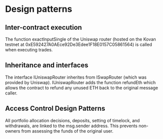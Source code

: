 # Design patterns

## Inter-contract execution
The function exactInputSingle of the Uniswap router (hosted on the Kovan testnet at 0xE592427A0AEce92De3Edee1F18E0157C05861564) is called when executing trades.


## Inheritance and interfaces
The interface IUniswapRouter inherites from ISwapRouter (which was provided by Uniswap). IUniswapRouter adds the function refundEth which allows the contract to refund any unused ETH back to the original message caller.

## Access Control Design Patterns
All portfolio allocation decisions, deposits, setting of timelock, and withdrawals, are linked to the msg.sender address. This prevents non-owners from assessing the funds of the original user.

